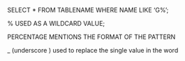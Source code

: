 SELECT * FROM TABLENAME WHERE NAME LIKE ‘G%’;

% USED AS A WILDCARD VALUE;

PERCENTAGE MENTIONS THE FORMAT OF THE PATTERN

_ (underscore ) used to replace the single value in the word
